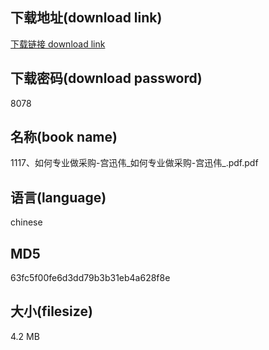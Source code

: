 ## 下载地址(download link)
[下载链接 download link](https://voluble-croquembouche-d321dc.netlify.app/?s=1117%E3%80%81%E5%A6%82%E4%BD%95%E4%B8%93%E4%B8%9A%E5%81%9A%E9%87%87%E8%B4%AD-%E5%AE%AB%E8%BF%85%E4%BC%9F_%E5%A6%82%E4%BD%95%E4%B8%93%E4%B8%9A%E5%81%9A%E9%87%87%E8%B4%AD-%E5%AE%AB%E8%BF%85%E4%BC%9F_.pdf)

## 下载密码(download password)
8078

## 名称(book name)
1117、如何专业做采购-宫迅伟_如何专业做采购-宫迅伟_.pdf.pdf

## 语言(language)
chinese

## MD5
63fc5f00fe6d3dd79b3b31eb4a628f8e

## 大小(filesize)
4.2 MB
